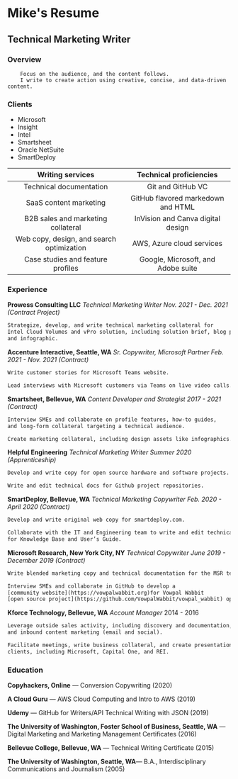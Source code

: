 # Mike's Resume

## Technical Marketing Writer

### Overview

		Focus on the audience, and the content follows. 
		I write to create action using creative, concise, and data-driven content.	

### Clients
* Microsoft
* Insight
* Intel
* Smartsheet
* Oracle NetSuite
* SmartDeploy 

| Writing services | Technical proficiencies   | 
|:--:|:--:|
| Technical documentation | Git and GitHub VC
| SaaS content marketing | GitHub flavored markedown and HTML
| B2B sales and marketing collateral | InVision and Canva digital design|
| Web copy, design, and search optimization  | AWS, Azure cloud services |
| Case studies and feature profiles  | Google, Microsoft, and Adobe suite |

### Experience
**Prowess Consulting LLC**
*Technical Marketing Writer* 
*Nov.  2021 - Dec. 2021 (Contract Project)*
```html
Strategize, develop, and write technical marketing collateral for 
Intel Cloud Volumes and vPro solution, including solution brief, blog post, 
and infographic.    
```
**Accenture Interactive, Seattle, WA**
*Sr. Copywriter, Microsoft Partner
Feb. 2021 - Nov. 2021 (Contract)*
```html
Write customer stories for Microsoft Teams website. 

Lead interviews with Microsoft customers via Teams on live video calls.
```
**Smartsheet, Bellevue, WA**
*Content Developer and Strategist
 2017 - 2021 (Contract)*
```html
Interview SMEs and collaborate on profile features, how-to guides, 
and long-form collateral targeting a technical audience.

Create marketing collateral, including design assets like infographics.
```
**Helpful Engineering**
*Technical Marketing Writer
Summer 2020 (Apprenticeship)*
```html
Develop and write copy for open source hardware and software projects. 

Write and edit technical docs for Github project repositories. 
```
**SmartDeploy, Bellevue, WA**
*Technical Marketing Copywriter
Feb. 2020 - April 2020 (Contract)*
```html
Develop and write original web copy for smartdeploy.com. 

Collaborate with the IT and Engineering team to write and edit technical docs 
for Knowledge Base and User’s Guide.
```
**Microsoft Research, New York City, NY** *Technical Copywriter
June 2019 - December 2019 (Contract)*
```html
Write blended marketing copy and technical documentation for the MSR team. 		

Interview SMEs and collaborate in GitHub to develop a 
[community website](https://vowpalwabbit.org)for Vowpal Wabbit 
[open source project](https://github.com/VowpalWabbit/vowpal_wabbit) open source project.
```
**Kforce Technology, Bellevue, WA** 
*Account Manager*
2014 - 2016
```html
Leverage outside sales activity, including discovery and documentation, 
and inbound content marketing (email and social). 

Facilitate meetings, write business collateral, and create presentations for 
clients, including Microsoft, Capital One, and REI. 
```
### Education

**Copyhackers, Online**  — Conversion Copywriting (2020)

**A Cloud Guru** — AWS Cloud Computing and Intro to AWS (2019)

**Udemy** — GitHub for Writers/API Technical Writing with JSON (2019)

**The University of Washington, Foster School of Business, Seattle, WA** — Digital Marketing and Marketing Management Certificates (2016)

**Bellevue College, Bellevue, WA** — Technical Writing Certificate (2015)

**The University of Washington, Seattle, WA**— B.A., Interdisciplinary Communications and Journalism (2005)
